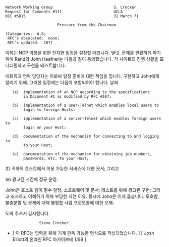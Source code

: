 

```text
Network Working Group                           S. Crocker
Request for Comments #111                       UCLA
NIC #5815                                       31 March 71

                       Pressure from the Chairman

[Categories:  A.5;
 RFC's obsoleted:  none;
 RFC's updated:  107]
```

이제는 NCP 이행을 위한 진지한 일정을 설정할 때입니다.
텔넷. 문제를 원활하게 하기 위해 Rand의 John Heafner는 다음과 같이 동의했습니다.
각 사이트의 진행 상황을 모니터링하고 구현을 테스트합니다.

네트워크 연락 담당자는 이로써 일정 준비에 대한 책임을 집니다.
구현하고 John에게 알리기 위해. 그러한 일정에는 다음이 포함되어야 합니다.
날짜

```text
   (a)  implementation of an NCP according to the specifications
        in Document #1 as modified by RFC #107;

   (b)  implementation of a user-Telnet which enables local users to
        login to foreign Hosts;

   (c)  implementation of a server-Telnet which enables foreign users to
        login on your Host;

   (d)  documentation of the mechanism for connecting to and logging in
        to your Host;

   (e)  documentation of the mechanism for obtaining job numbers,
        passwords, etc. to your Host;
```

\(f\) 귀하의 호스트에서 이용 가능한 서비스에 대한 문서; 그리고

\(e\) 광고된 시간에 정규 운영.

John은 호스트 팀이
필수 일정, 소프트웨어 및 문서; 테스트를 위해
광고된 구현; 그리고 조사하고 이해하기 위해
부당한 지연 이유. 동시에 John은 이제 옳습니다.
모호함, 불충분함 및 문제에 대해 불평할 사람
프로토콜에 대한 오해.

도와 주셔서 감사합니다.

```text
               Steve Crocker
```

- \[ 이 RFC는 입력을 위해 기계 판독 가능한 형식으로 작성되었습니다. \] \[ Josh Elliott의 온라인 RFC 아카이브에 1/98 \]
